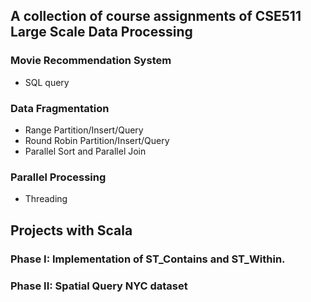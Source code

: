 ## A collection of course assignments of CSE511 Large Scale Data Processing

### Movie Recommendation System
* SQL query
### Data Fragmentation
* Range Partition/Insert/Query
* Round Robin Partition/Insert/Query
* Parallel Sort and Parallel Join 
### Parallel Processing
* Threading

## Projects with Scala
### Phase I: Implementation of ST_Contains and ST_Within.
### Phase II: Spatial Query NYC dataset
